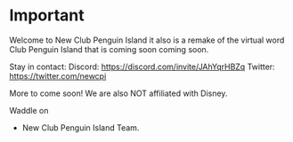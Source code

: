 # Important

Welcome to New Club Penguin Island it also is a remake of the virtual word Club Penguin Island that is coming soon coming soon.


Stay in contact:
Discord: https://discord.com/invite/JAhYqrHBZq
Twitter: https://twitter.com/newcpi

More to come soon!
We are also NOT affiliated with Disney.

Waddle on
- New Club Penguin Island Team.
